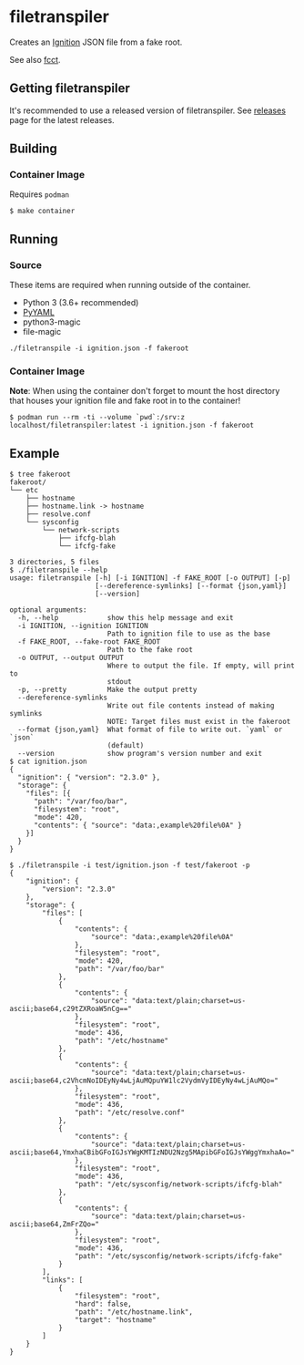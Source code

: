 # filetranspiler
Creates an [Ignition](https://github.com/coreos/ignition) JSON file from a fake root.

See also [fcct](https://github.com/coreos/fcct).

## Getting filetranspiler

It's recommended to use a released version of filetranspiler. See [releases](https://github.com/ashcrow/filetranspiler/releases) page for the latest releases.

## Building

### Container Image
Requires `podman`
```
$ make container
```

## Running

### Source

These items are required when running outside of the container.

- Python 3 (3.6+ recommended)
- [PyYAML](https://github.com/yaml/pyyaml)
- python3-magic
- file-magic

```
./filetranspile -i ignition.json -f fakeroot
```

### Container Image
**Note**: When using the container don't forget to mount the host directory that houses your ignition
file and fake root in to the container!
```
$ podman run --rm -ti --volume `pwd`:/srv:z localhost/filetranspiler:latest -i ignition.json -f fakeroot
```

## Example
```
$ tree fakeroot
fakeroot/
└── etc
    ├── hostname
    ├── hostname.link -> hostname
    ├── resolve.conf
    └── sysconfig
        └── network-scripts
            ├── ifcfg-blah
            └── ifcfg-fake

3 directories, 5 files
$ ./filetranspile --help
usage: filetranspile [-h] [-i IGNITION] -f FAKE_ROOT [-o OUTPUT] [-p]
                     [--dereference-symlinks] [--format {json,yaml}]
                     [--version]

optional arguments:
  -h, --help            show this help message and exit
  -i IGNITION, --ignition IGNITION
                        Path to ignition file to use as the base
  -f FAKE_ROOT, --fake-root FAKE_ROOT
                        Path to the fake root
  -o OUTPUT, --output OUTPUT
                        Where to output the file. If empty, will print to
                        stdout
  -p, --pretty          Make the output pretty
  --dereference-symlinks
                        Write out file contents instead of making symlinks
                        NOTE: Target files must exist in the fakeroot
  --format {json,yaml}  What format of file to write out. `yaml` or `json`
                        (default)
  --version             show program's version number and exit
$ cat ignition.json 
{
  "ignition": { "version": "2.3.0" },
  "storage": {
    "files": [{
      "path": "/var/foo/bar",
      "filesystem": "root",
      "mode": 420,
      "contents": { "source": "data:,example%20file%0A" }
    }]
  }
}

$ ./filetranspile -i test/ignition.json -f test/fakeroot -p
{
    "ignition": {
        "version": "2.3.0"
    },
    "storage": {
        "files": [
            {
                "contents": {
                    "source": "data:,example%20file%0A"
                },
                "filesystem": "root",
                "mode": 420,
                "path": "/var/foo/bar"
            },
            {
                "contents": {
                    "source": "data:text/plain;charset=us-ascii;base64,c29tZXRoaW5nCg=="
                },
                "filesystem": "root",
                "mode": 436,
                "path": "/etc/hostname"
            },
            {
                "contents": {
                    "source": "data:text/plain;charset=us-ascii;base64,c2VhcmNoIDEyNy4wLjAuMQpuYW1lc2VydmVyIDEyNy4wLjAuMQo="
                },
                "filesystem": "root",
                "mode": 436,
                "path": "/etc/resolve.conf"
            },
            {
                "contents": {
                    "source": "data:text/plain;charset=us-ascii;base64,YmxhaCBibGFoIGJsYWgKMTIzNDU2Nzg5MApibGFoIGJsYWggYmxhaAo="
                },
                "filesystem": "root",
                "mode": 436,
                "path": "/etc/sysconfig/network-scripts/ifcfg-blah"
            },
            {
                "contents": {
                    "source": "data:text/plain;charset=us-ascii;base64,ZmFrZQo="
                },
                "filesystem": "root",
                "mode": 436,
                "path": "/etc/sysconfig/network-scripts/ifcfg-fake"
            }
        ],
        "links": [
            {
                "filesystem": "root",
                "hard": false,
                "path": "/etc/hostname.link",
                "target": "hostname"
            }
        ]
    }
}
```
